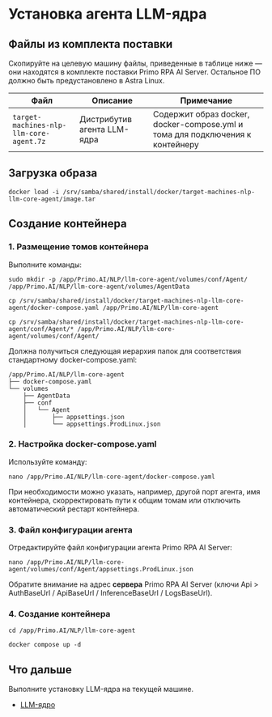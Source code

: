 # Установка агента LLM-ядра

## Файлы из комплекта поставки

Скопируйте на целевую машину файлы, приведенные в таблице ниже — они находятся в комплекте поставки Primo RPA AI Server. Остальное ПО должно быть предустановлено в Astra Linux.

| Файл                                     | Описание                     | Примечание                                                                    |
| ---------------------------------------- | ---------------------------- | ----------------------------------------------------------------------------- |
| `target-machines-nlp-llm-core-agent.7z`  | Дистрибутив агента LLM-ядра  | Содержит образ docker, docker-compose.yml и тома для подключения к контейнеру |


## Загрузка образа

```
docker load -i /srv/samba/shared/install/docker/target-machines-nlp-llm-core-agent/image.tar
```

## Создание контейнера

### 1. Размещение томов контейнера

Выполните команды:
```
sudo mkdir -p /app/Primo.AI/NLP/llm-core-agent/volumes/conf/Agent/ /app/Primo.AI/NLP/llm-core-agent/volumes/AgentData
```
```
cp /srv/samba/shared/install/docker/target-machines-nlp-llm-core-agent/docker-compose.yaml /app/Primo.AI/NLP/llm-core-agent
```
```
cp /srv/samba/shared/install/docker/target-machines-nlp-llm-core-agent/conf/Agent/* /app/Primo.AI/NLP/llm-core-agent/volumes/conf/Agent/
```

Должна получиться следующая иерархия папок для соответствия стандартному docker-compose.yaml:
```
/app/Primo.AI/NLP/llm-core-agent
├── docker-compose.yaml
└── volumes
    ├── AgentData
    ├── conf
    │   └── Agent
    │       ├── appsettings.json
    │       └── appsettings.ProdLinux.json
```

### 2. Настройка docker-compose.yaml
Используйте команду:
```
nano /app/Primo.AI/NLP/llm-core-agent/docker-compose.yaml
```
При необходимости можно указать, например, другой порт агента, имя контейнера, скорректировать пути к общим томам или отключить автоматический рестарт контейнера.

### 3. Файл конфигурации агента

Отредактируйте файл конфигурации агента Primo RPA AI Server:
```
nano /app/Primo.AI/NLP/llm-core-agent/volumes/conf/Agent/appsettings.ProdLinux.json
```

Обратите внимание на адрес **сервера** Primo RPA AI Server (ключи Api > AuthBaseUrl / ApiBaseUrl / InferenceBaseUrl / LogsBaseUrl).

### 4. Создание контейнера

```
cd /app/Primo.AI/NLP/llm-core-agent
```
```
docker compose up -d
```

## Что дальше
Выполните установку LLM-ядра на текущей машине.
* [LLM-ядро](https://docs.primo-rpa.ru/primo-rpa/primo-rpa-ai-server/installing/linux/target-machines-nlp/installation-llm-core-agent)
